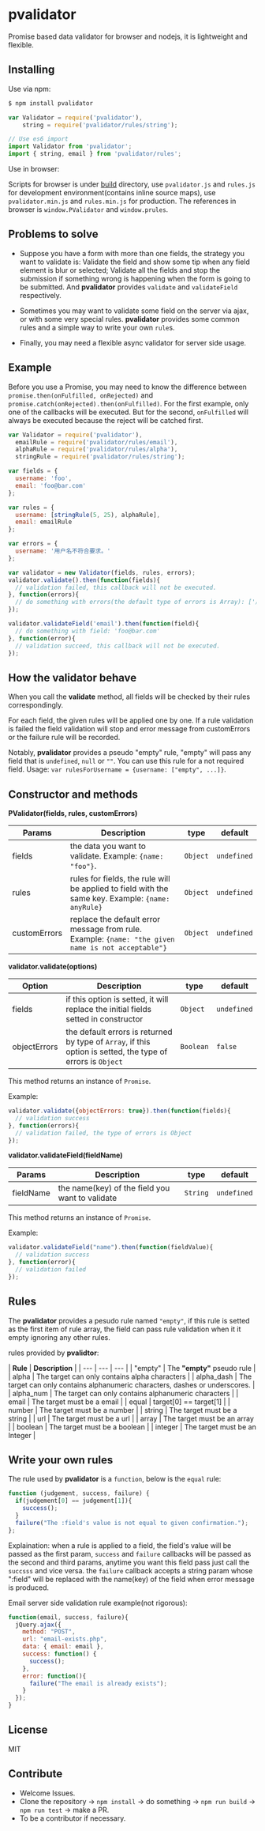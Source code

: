 # pvalidator
Promise based data validator for browser and nodejs, it is lightweight and flexible.


## Installing
Use via npm:
```bash
$ npm install pvalidator
```
```javascript
var Validator = require('pvalidator'),
    string = require('pvalidator/rules/string');

// Use es6 import
import Validator from 'pvalidator';
import { string, email } from 'pvalidator/rules';

```
Use in browser:

Scripts for browser is under [build](https://github.com/Jimmy-YMJ/p-validator/tree/master/build) directory, use `pvalidator.js` and `rules.js` for development environment(contains inline source maps), use `pvalidator.min.js` and `rules.min.js` for production.
The references in browser is `window.PValidator` and `window.prules`.

## Problems to solve
- Suppose you have a form with more than one fields, the strategy you want to validate is:
  Validate the field and show some tip when any field element is blur or selected;
  Validate all the fields and stop the submission if something wrong is happening when the form is going to be submitted.
  And **pvalidator** provides `validate` and `validateField` respectively.

- Sometimes you may want to validate some field on the server via ajax, or with some very special rules. 
 **pvalidator** provides some common rules and a simple way to write your own `rule`s.

- Finally, you may need a flexible async validator for server side usage.

## Example
Before you use a Promise, you may need to know the difference between `promise.then(onFulfilled, onRejected)` and `promise.catch(onRejected).then(onFulfilled)`. For the first example, only one of the callbacks will be executed.
But for the second, `onFulfilled` will always be executed because the reject will be catched first.
```javascript
var Validator = require('pvalidator'),
  emailRule = require('pvalidator/rules/email'),
  alphaRule = require('pvalidator/rules/alpha'),
  stringRule = require('pvalidator/rules/string');

var fields = {
  username: 'foo',
  email: 'foo@bar.com'
};

var rules = {
  username: [stringRule(5, 25), alphaRule],
  email: emailRule
};

var errors = {
  username: '用户名不符合要求。'
};

var validator = new Validator(fields, rules, errors);
validator.validate().then(function(fields){
  // validation failed, this callback will not be executed.
}, function(errors){
  // do something with errors(the default type of errors is Array): ['用户名不符合要求。']
});

validator.validateField('email').then(function(field){
  // do something with field: 'foo@bar.com'
}, function(error){
  // validation succeed, this callback will not be executed.
});
```
## How the validator behave

When you call the **validate** method, all fields will be checked by their rules correspondingly.

For each field, the given rules will be applied one by one. If a rule validation is failed the field validation will stop and error message from customErrors or the failure rule will be recorded.

Notably, **pvalidator** provides a pseudo "empty" rule, "empty" will pass any field that is `undefined`, `null` or `""`. You can use this rule for a not required field. Usage: `var rulesForUsername = {username: ["empty", ...]}`.

## Constructor and methods

**PValidator(fields, rules, customErrors)**

| **Params** | **Description** | **type** | **default** |
| --- | --- | --- | --- |
| fields  | the data you want to validate. Example: `{name: "foo"}`.| `Object` | `undefined` |
| rules  | rules for fields, the rule will be applied to field with the same key. Example: `{name: anyRule}`| `Object` | `undefined`|
| customErrors | replace the default error message from rule. Example: `{name: "the given name is not acceptable"}`| `Object` | `undefined` |

**validator.validate(options)**

| **Option** | **Description** | **type** | **default** |
| --- | --- | --- | --- |
| fields | if this option is setted, it will replace the initial fields setted in constructor | `Object` | `undefined` |
| objectErrors | the default errors is returned by type of `Array`, if this option is setted, the type of errors is `Object` |`Boolean` | `false` |

This method returns an instance of `Promise`.

Example:
```javascript
validator.validate({objectErrors: true}).then(function(fields){
  // validation success
}, function(errors){
  // validation failed, the type of errors is Object
});
```

**validator.validateField(fieldName)**

| **Params** | **Description** | **type** | **default** |
| --- | --- | --- | --- |
| fieldName | the name(key) of the field you want to validate | `String` | `undefined` |

This method returns an instance of `Promise`.

Example:
```javascript
validator.validateField("name").then(function(fieldValue){
  // validation success
}, function(error){
  // validation failed
});
```
## Rules
The **pvalidator** provides a pesudo rule named `"empty"`, if this rule is setted as the first item of rule array, the field can pass rule validation when it it empty ignoring any other rules.

rules provided by **pvalidtor**:

| **Rule** | **Description** |
| --- | --- | --- |
| "empty" | The **"empty"** pseudo rule |
| alpha | The target can only contains alpha characters |
| alpha_dash | The target can only contains alphanumeric characters, dashes or underscores. |
| alpha_num | The target can only contains alphanumeric characters |
| email | The target must be a email |
| equal | target[0] == target[1] |
| number | The target must be a number |
| string | The target must be a string |
| url | The target must be a url |
| array | The target must be an array |
| boolean | The target must be a boolean |
| integer | The target must be an Integer |


## Write your own rules
The rule used by **pvalidator** is a `function`, below is the `equal` rule:
```javascript
function (judgement, success, failure) {
  if(judgement[0] == judgement[1]){
    success();
  }
  failure("The :field's value is not equal to given confirmation.");
};

```
Explaination:
when a rule is applied to a field, the field's value will be passed as the first param, `success` and `failure` callbacks will be passed as the second and third params, anytime you want this field pass just call the `succsss` and vice versa.
the `failure` callback accepts a string param whose ":field" will be replaced with the name(key) of the field when error message is produced.

Email server side validation rule example(not rigorous):
```javascript
function(email, success, failure){
  jQuery.ajax({
    method: "POST",
    url: "email-exists.php",
    data: { email: email },
    success: function() {
      success();
    },
    error: function(){
      failure("The email is already exists");
    }
  });
}
```
## License
MIT

## Contribute
- Welcome Issues.
- Clone the repository -> `npm install` -> do something -> `npm run build` -> `npm run test` -> make a PR.
- To be a contributor if necessary.
